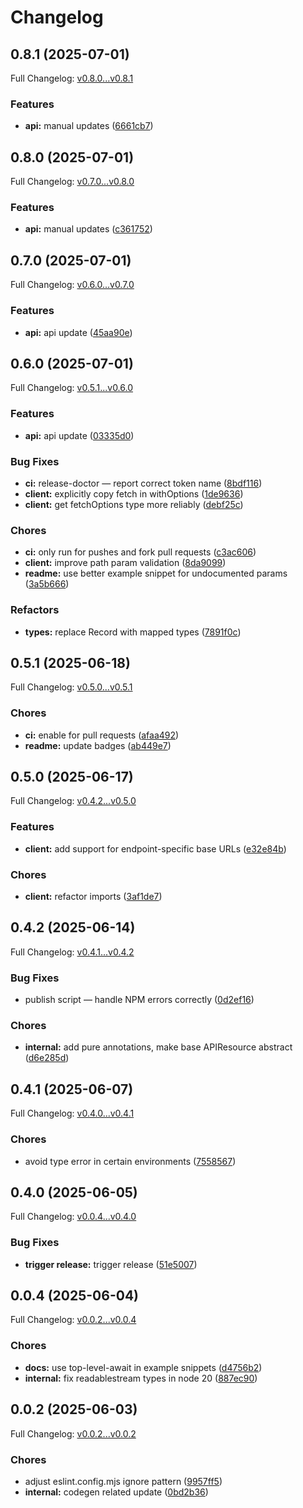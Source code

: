 # Changelog

## 0.8.1 (2025-07-01)

Full Changelog: [v0.8.0...v0.8.1](https://github.com/premAI-io/prem-ts-sdk/compare/v0.8.0...v0.8.1)

### Features

* **api:** manual updates ([6661cb7](https://github.com/premAI-io/prem-ts-sdk/commit/6661cb740c183c8ffc7fb1bd5797c9aff7b161dd))

## 0.8.0 (2025-07-01)

Full Changelog: [v0.7.0...v0.8.0](https://github.com/premAI-io/prem-ts-sdk/compare/v0.7.0...v0.8.0)

### Features

* **api:** manual updates ([c361752](https://github.com/premAI-io/prem-ts-sdk/commit/c3617523d9d25fe5f6be8ea420f62f765dc9fcc3))

## 0.7.0 (2025-07-01)

Full Changelog: [v0.6.0...v0.7.0](https://github.com/premAI-io/prem-ts-sdk/compare/v0.6.0...v0.7.0)

### Features

* **api:** api update ([45aa90e](https://github.com/premAI-io/prem-ts-sdk/commit/45aa90e658a39611dd348c840af72ef2c41f6603))

## 0.6.0 (2025-07-01)

Full Changelog: [v0.5.1...v0.6.0](https://github.com/premAI-io/prem-ts-sdk/compare/v0.5.1...v0.6.0)

### Features

* **api:** api update ([03335d0](https://github.com/premAI-io/prem-ts-sdk/commit/03335d0915abada0c219cfda7657665e5407fa04))


### Bug Fixes

* **ci:** release-doctor — report correct token name ([8bdf116](https://github.com/premAI-io/prem-ts-sdk/commit/8bdf1168aae9c62a72e08e441c58378253fd8d84))
* **client:** explicitly copy fetch in withOptions ([1de9636](https://github.com/premAI-io/prem-ts-sdk/commit/1de9636ed5e287074861a34d20598c460ac382f5))
* **client:** get fetchOptions type more reliably ([debf25c](https://github.com/premAI-io/prem-ts-sdk/commit/debf25cb748c60e2e88038bf0a237d337368c6b0))


### Chores

* **ci:** only run for pushes and fork pull requests ([c3ac606](https://github.com/premAI-io/prem-ts-sdk/commit/c3ac6063b02ad98feba4cecd09f0299c0571df95))
* **client:** improve path param validation ([8da9099](https://github.com/premAI-io/prem-ts-sdk/commit/8da90998bc320b4f45f5f794ec62d87aad44a162))
* **readme:** use better example snippet for undocumented params ([3a5b666](https://github.com/premAI-io/prem-ts-sdk/commit/3a5b666f0f7787954cf67a45050acc09649fde91))


### Refactors

* **types:** replace Record with mapped types ([7891f0c](https://github.com/premAI-io/prem-ts-sdk/commit/7891f0ce406589f234960b5c8e5eac4b59954a3d))

## 0.5.1 (2025-06-18)

Full Changelog: [v0.5.0...v0.5.1](https://github.com/premAI-io/prem-ts-sdk/compare/v0.5.0...v0.5.1)

### Chores

* **ci:** enable for pull requests ([afaa492](https://github.com/premAI-io/prem-ts-sdk/commit/afaa492bd52b752663eff74286a7ee47aac43df8))
* **readme:** update badges ([ab449e7](https://github.com/premAI-io/prem-ts-sdk/commit/ab449e74b446d24b6947fd244bc681798e8c4023))

## 0.5.0 (2025-06-17)

Full Changelog: [v0.4.2...v0.5.0](https://github.com/premAI-io/prem-ts-sdk/compare/v0.4.2...v0.5.0)

### Features

* **client:** add support for endpoint-specific base URLs ([e32e84b](https://github.com/premAI-io/prem-ts-sdk/commit/e32e84be21308809851f41fc63b0ddd85d7fd40a))


### Chores

* **client:** refactor imports ([3af1de7](https://github.com/premAI-io/prem-ts-sdk/commit/3af1de7ad825042d42989f5a05cc91c7b8517961))

## 0.4.2 (2025-06-14)

Full Changelog: [v0.4.1...v0.4.2](https://github.com/premAI-io/prem-ts-sdk/compare/v0.4.1...v0.4.2)

### Bug Fixes

* publish script — handle NPM errors correctly ([0d2ef16](https://github.com/premAI-io/prem-ts-sdk/commit/0d2ef16b3009d9cc0b848b10b235b2a95411d50f))


### Chores

* **internal:** add pure annotations, make base APIResource abstract ([d6e285d](https://github.com/premAI-io/prem-ts-sdk/commit/d6e285de1395904612801b3524ed912ddfff7b50))

## 0.4.1 (2025-06-07)

Full Changelog: [v0.4.0...v0.4.1](https://github.com/premAI-io/prem-ts-sdk/compare/v0.4.0...v0.4.1)

### Chores

* avoid type error in certain environments ([7558567](https://github.com/premAI-io/prem-ts-sdk/commit/7558567af5b8bf52308cf20bf19d16684f30d411))

## 0.4.0 (2025-06-05)

Full Changelog: [v0.0.4...v0.4.0](https://github.com/premAI-io/prem-ts-sdk/compare/v0.0.4...v0.4.0)

### Bug Fixes

* **trigger release:** trigger release ([51e5007](https://github.com/premAI-io/prem-ts-sdk/commit/51e5007bf1723e6f7a2e2c747988a1f06a522e5c))

## 0.0.4 (2025-06-04)

Full Changelog: [v0.0.2...v0.0.4](https://github.com/premAI-io/prem-ts-sdk/compare/v0.0.2...v0.0.4)

### Chores

* **docs:** use top-level-await in example snippets ([d4756b2](https://github.com/premAI-io/prem-ts-sdk/commit/d4756b265f17e9822a3478f6dccb1fc55d4eaf40))
* **internal:** fix readablestream types in node 20 ([887ec90](https://github.com/premAI-io/prem-ts-sdk/commit/887ec9083d1c3b268c9c2621f4c4fd159116cb33))

## 0.0.2 (2025-06-03)

Full Changelog: [v0.0.2...v0.0.2](https://github.com/premAI-io/prem-ts-sdk/compare/v0.0.2...v0.0.2)

### Chores

* adjust eslint.config.mjs ignore pattern ([9957ff5](https://github.com/premAI-io/prem-ts-sdk/commit/9957ff5154c09b8ce616abb2d3b98abd23fd6be0))
* **internal:** codegen related update ([0bd2b36](https://github.com/premAI-io/prem-ts-sdk/commit/0bd2b36ad92c4756e9e974b3b09042f32c888e42))
